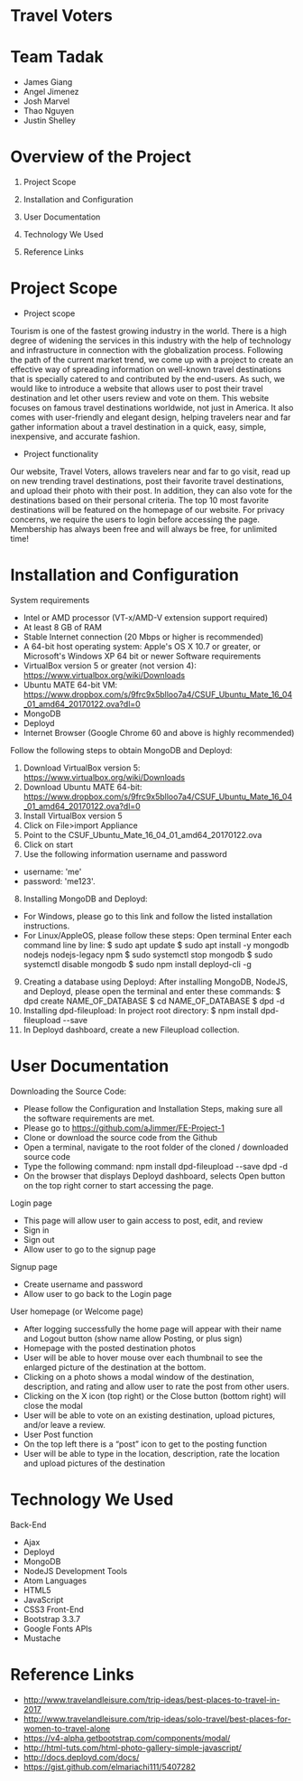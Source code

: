 # Travel Voters


# Team Tadak

+ James Giang 
+ Angel Jimenez 
+ Josh Marvel 
+ Thao Nguyen 
+ Justin Shelley







# Overview of the Project


1. Project Scope

2. Installation and Configuration

3. User Documentation

4. Technology We Used

5. Reference Links











# Project Scope

+ Project scope

Tourism is one of the fastest growing industry in the world. There is a high degree of widening the services in this industry with the help of technology and infrastructure in connection with the globalization process. Following the path of the current market trend, we come up with a project to create an effective way of spreading information on well-known travel destinations that is specially catered to and contributed by the end-users. As such, we would like to introduce a website that allows user to post their travel destination and let other users review and vote on them. This website focuses on famous travel destinations worldwide, not just in America. It also comes with user-friendly and elegant design, helping travelers near and far gather information about a travel destination in a quick, easy, simple, inexpensive, and accurate fashion.

+ Project functionality 

Our website, Travel Voters, allows travelers near and far to go visit, read up on new trending travel destinations, post their favorite travel destinations, and upload their photo with their post. In addition, they can also vote for the destinations based on their personal criteria. The top 10 most favorite destinations will be featured on the homepage of our website. For privacy concerns, we require the users to login before accessing the page. Membership has always been free and will always be free, for unlimited time!



	






# Installation and Configuration

System requirements 
+ Intel or AMD processor (VT-x/AMD-V extension support required)
+ At least 8 GB of RAM
+ Stable Internet connection (20 Mbps or higher is recommended)
+ A 64-bit host operating system: Apple's OS X 10.7 or greater, or Microsoft's Windows XP 64 bit or newer
Software requirements
+ VirtualBox version 5 or greater (not version 4): https://www.virtualbox.org/wiki/Downloads
+ Ubuntu MATE 64-bit VM: https://www.dropbox.com/s/9frc9x5blloo7a4/CSUF_Ubuntu_Mate_16_04_01_amd64_20170122.ova?dl=0
+ MongoDB
+ Deployd
+ Internet Browser (Google Chrome 60 and above is highly recommended)

Follow the following steps to obtain MongoDB and Deployd:
1. Download VirtualBox version 5: https://www.virtualbox.org/wiki/Downloads
2. Download Ubuntu MATE 64-bit: https://www.dropbox.com/s/9frc9x5blloo7a4/CSUF_Ubuntu_Mate_16_04_01_amd64_20170122.ova?dl=0
3. Install VirtualBox version 5 
4. Click on File>import Appliance
5. Point to the CSUF_Ubuntu_Mate_16_04_01_amd64_20170122.ova
6. Click on start
7. Use the following information username and password
+ username: 'me' 
+ password: 'me123'.
8. Installing MongoDB and Deployd:
+ For Windows, please go to this link and follow the listed installation instructions. 
+ For Linux/AppleOS, please follow these steps:
Open terminal
Enter each command line by line:
$ sudo apt update
$ sudo apt install -y mongodb nodejs nodejs-legacy npm
$ sudo systemctl stop mongodb
$ sudo systemctl disable mongodb
$ sudo npm install deployd-cli -g
9. Creating a database using Deployd:
After installing MongoDB, NodeJS, and Deployd, please open the terminal and enter these commands:
$ dpd create NAME_OF_DATABASE
$ cd NAME_OF_DATABASE
$ dpd -d
10. Installing dpd-fileupload:
In project root directory:
$ npm install dpd-fileupload --save 
11. In Deployd dashboard, create a new Fileupload collection.




# User Documentation

Downloading the Source Code:
+ Please follow the Configuration and Installation Steps, making sure all the software requirements are met.
+ Please go to https://github.com/aJimmer/FE-Project-1 
+ Clone or download the source code from the Github
+ Open a terminal, navigate to the root folder of the cloned / downloaded source code
+ Type the following command:
npm install dpd-fileupload --save 
dpd -d
+ On the browser that displays Deployd dashboard, selects Open button on the top right corner to start accessing the page.

Login page 
+ This page will allow user to gain access to post, edit, and review
+ Sign in
+ Sign out
+ Allow user to go to the signup page

Signup page
+ Create username and password
+ Allow user to go back to the Login page

User homepage (or Welcome page)
+ After logging successfully the home page will appear with their name and Logout button (show name allow Posting, or plus sign)
+ Homepage with the posted destination photos
+ User will be able to hover mouse over each thumbnail to see the enlarged picture of the destination at the bottom.
+ Clicking on a photo shows a modal window of the destination, description, and rating and allow user to rate the post from other users. 
+ Clicking on the X icon (top right) or the Close button (bottom right) will close the modal 
+ User will be able to vote on an existing destination, upload pictures, and/or leave a review.
+ User Post function 
+ On the top left there is a “post” icon to get to the posting function
+ User will be able to type in the location, description, rate the location and upload pictures of the destination


# Technology We Used

Back-End
+ Ajax
+ Deployd
+ MongoDB
+ NodeJS
Development Tools
+ Atom
Languages 
+ HTML5
+ JavaScript
+ CSS3
Front-End 
+ Bootstrap 3.3.7
+ Google Fonts APIs
+ Mustache










# Reference Links


+ http://www.travelandleisure.com/trip-ideas/best-places-to-travel-in-2017
+ http://www.travelandleisure.com/trip-ideas/solo-travel/best-places-for-women-to-travel-alone
+ https://v4-alpha.getbootstrap.com/components/modal/
+ http://html-tuts.com/html-photo-gallery-simple-javascript/
+ http://docs.deployd.com/docs/
+ https://gist.github.com/elmariachi111/5407282

